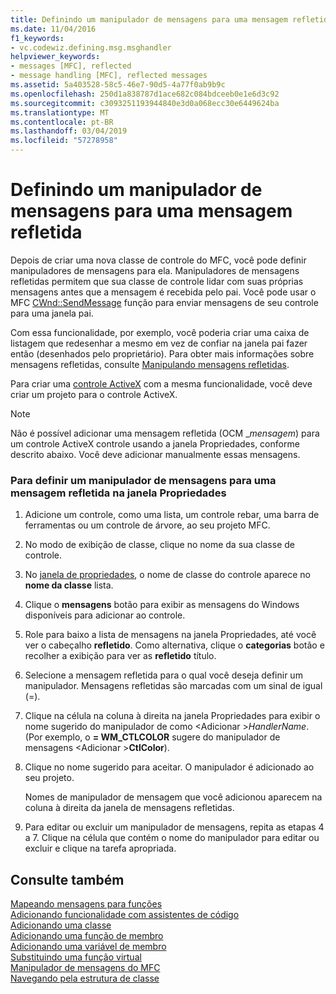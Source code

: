```yaml
---
title: Definindo um manipulador de mensagens para uma mensagem refletida
ms.date: 11/04/2016
f1_keywords:
- vc.codewiz.defining.msg.msghandler
helpviewer_keywords:
- messages [MFC], reflected
- message handling [MFC], reflected messages
ms.assetid: 5a403528-58c5-46e7-90d5-4a77f0ab9b9c
ms.openlocfilehash: 250d1a838787d1ace682c084bdceeb0e1e6d3c92
ms.sourcegitcommit: c3093251193944840e3d0a068ecc30e6449624ba
ms.translationtype: MT
ms.contentlocale: pt-BR
ms.lasthandoff: 03/04/2019
ms.locfileid: "57278958"
---
```

# <a name="defining-a-message-handler-for-a-reflected-message"></a>Definindo um manipulador de mensagens para uma mensagem refletida

Depois de criar uma nova classe de controle do MFC, você pode definir manipuladores de mensagens para ela. Manipuladores de mensagens refletidas permitem que sua classe de controle lidar com suas próprias mensagens antes que a mensagem é recebida pelo pai. Você pode usar o MFC [CWnd::SendMessage](../../mfc/reference/cwnd-class.md#sendmessage) função para enviar mensagens de seu controle para uma janela pai.

Com essa funcionalidade, por exemplo, você poderia criar uma caixa de listagem que redesenhar a mesmo em vez de confiar na janela pai fazer então (desenhados pelo proprietário). Para obter mais informações sobre mensagens refletidas, consulte [Manipulando mensagens refletidas](../../mfc/handling-reflected-messages.md).

Para criar uma [controle ActiveX](../../mfc/activex-controls-on-the-internet.md) com a mesma funcionalidade, você deve criar um projeto para o controle ActiveX.

> [!NOTE]
>  Não é possível adicionar uma mensagem refletida (OCM _*mensagem*) para um controle ActiveX controle usando a janela Propriedades, conforme descrito abaixo. Você deve adicionar manualmente essas mensagens.

### <a name="to-define-a-message-handler-for-a-reflected-message-from-the-properties-window"></a>Para definir um manipulador de mensagens para uma mensagem refletida na janela Propriedades

1. Adicione um controle, como uma lista, um controle rebar, uma barra de ferramentas ou um controle de árvore, ao seu projeto MFC.

1. No modo de exibição de classe, clique no nome da sua classe de controle.

1. No [janela de propriedades](/visualstudio/ide/reference/properties-window), o nome de classe do controle aparece no **nome da classe** lista.

1. Clique o **mensagens** botão para exibir as mensagens do Windows disponíveis para adicionar ao controle.

1. Role para baixo a lista de mensagens na janela Propriedades, até você ver o cabeçalho **refletido**. Como alternativa, clique o **categorias** botão e recolher a exibição para ver as **refletido** título.

1. Selecione a mensagem refletida para o qual você deseja definir um manipulador. Mensagens refletidas são marcadas com um sinal de igual (=).

1. Clique na célula na coluna à direita na janela Propriedades para exibir o nome sugerido do manipulador de como \<Adicionar >*HandlerName*. (Por exemplo, o **= WM_CTLCOLOR** sugere do manipulador de mensagens \<Adicionar >**CtlColor**).

1. Clique no nome sugerido para aceitar. O manipulador é adicionado ao seu projeto.

   Nomes de manipulador de mensagem que você adicionou aparecem na coluna à direita da janela de mensagens refletidas.

9. Para editar ou excluir um manipulador de mensagens, repita as etapas 4 a 7. Clique na célula que contém o nome do manipulador para editar ou excluir e clique na tarefa apropriada.

## <a name="see-also"></a>Consulte também

[Mapeando mensagens para funções](../../mfc/reference/mapping-messages-to-functions.md)<br/>
[Adicionando funcionalidade com assistentes de código](../../ide/adding-functionality-with-code-wizards-cpp.md)<br/>
[Adicionando uma classe](../../ide/adding-a-class-visual-cpp.md)<br/>
[Adicionando uma função de membro](../../ide/adding-a-member-function-visual-cpp.md)<br/>
[Adicionando uma variável de membro](../../ide/adding-a-member-variable-visual-cpp.md)<br/>
[Substituindo uma função virtual](../../ide/overriding-a-virtual-function-visual-cpp.md)<br/>
[Manipulador de mensagens do MFC](../../mfc/reference/adding-an-mfc-message-handler.md)<br/>
[Navegando pela estrutura de classe](../../ide/navigating-the-class-structure-visual-cpp.md)
